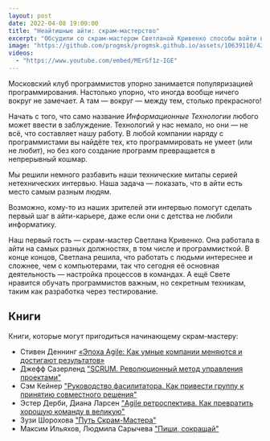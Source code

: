 ```yaml
---
layout: post
date: 2022-04-08 19:00:00
title: "Неайтишные айти: скрам-мастерство"
excerpt: "Обсудили со скрам-мастером Светланой Кривенко способы войти в айти без изучения программирования."
image: "https://github.com/progmsk/progmsk.github.io/assets/10639110/42f4249c-237f-43ad-977d-c6c714c91fc0"
videos:
  - "https://www.youtube.com/embed/MErGf1z-IGE"
---
```


Московский клуб программистов упорно занимается популяризацией программирования. Настолько упорно, что иногда вообще ничего вокруг не замечает. А там — вокруг — между тем, столько прекрасного!

Начать с того, что само название *Информационные Технологии* любого может ввести в заблуждение. Технологий у нас немало, но они — не всё, что составляет нашу работу. В любой компании наряду с программистами вы найдёте тех, кто программировать не умеет (или не любит), но без кого создание программ превращается в непрерывный кошмар.

Мы решили немного разбавить наши технические митапы серией нетехнических интервью. Наша задача — показать, что в айти есть место самым разным людям.

Возможно, кому-то из наших зрителей эти интервью помогут сделать первый шаг в айти-карьере, даже если они с детства не любили информатику.

Наш первый гость — скрам-мастер Светлана Кривенко. Она работала в айти на самых разных должностях, в том числе и программисткой. В конце концов, Светлана решила, что работать с людьми интереснее и сложнее, чем с компьютерами, так что сегодня её основная деятельность — настройка процессов в командах. А ещё Свете нравится обучать программистов важным, но секретным техникам, таким как разработка через тестирование.

## Книги

Книги, которые могут пригодиться начинающему скрам-мастеру:

* Стивен Деннинг [«Эпоха Agile: Как умные компании меняются и достигают результатов»](https://www.mann-ivanov-ferber.ru/books/epoha-agile/)
* Джефф Сазерленд ["SCRUM. Революционный метод управления проектами"](https://www.mann-ivanov-ferber.ru/books/scrum/)
* Сэм Кейнер ["Руководство фасилитатора. Как привести группу к принятию совместного решения"](https://www.ozon.ru/product/rukovodstvo-fasilitatora-kak-privesti-gruppu-k-prinyatiyu-sovmestnogo-resheniya-145713469/)
* Эстер Дерби, Диана Ларсен ["Agile ретроспектива. Как превратить хорошую команду в великую"](https://www.ozon.ru/product/agile-retrospektiva-kak-prevratit-horoshuyu-komandu-v-velikuyu-139141848/)
* Зузи Шорохова ["Путь Скрам-Мастера"](https://www.mann-ivanov-ferber.ru/books/put-skram-mastera/)
* Максим Ильяхов, Людмила Сарычева ["Пиши, сокращай"](https://alpinabook.ru/catalog/book-pishi-sokrashchay/)
